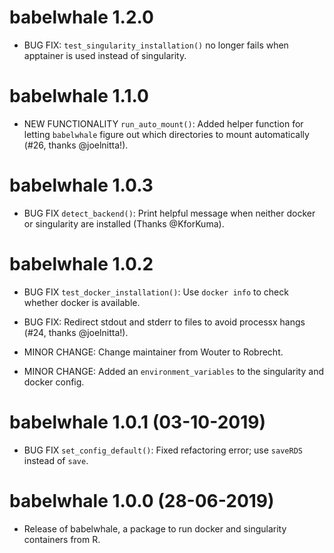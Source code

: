 # babelwhale 1.2.0

* BUG FIX: `test_singularity_installation()` no longer fails when apptainer is used instead of singularity.

# babelwhale 1.1.0

* NEW FUNCTIONALITY `run_auto_mount()`: Added helper function for letting `babelwhale` figure out which directories to mount automatically (#26, thanks @joelnitta!).

# babelwhale 1.0.3

* BUG FIX `detect_backend()`: Print helpful message when neither docker or singularity are installed (Thanks @KforKuma).

# babelwhale 1.0.2

* BUG FIX `test_docker_installation()`: Use `docker info` to check whether docker is available.

* BUG FIX: Redirect stdout and stderr to files to avoid processx hangs (#24, thanks @joelnitta!).

* MINOR CHANGE: Change maintainer from Wouter to Robrecht.

* MINOR CHANGE: Added an `environment_variables` to the singularity and docker config.

# babelwhale 1.0.1 (03-10-2019)

* BUG FIX `set_config_default()`: Fixed refactoring error; use `saveRDS` instead of `save`.

# babelwhale 1.0.0 (28-06-2019)

* Release of babelwhale, a package to run docker and singularity containers from R.
